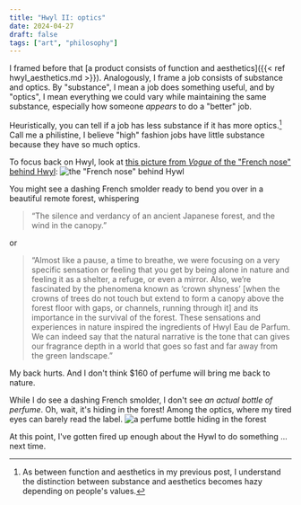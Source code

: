 ```yaml
---
title: "Hwyl II: optics"
date: 2024-04-27
draft: false
tags: ["art", "philosophy"]
---
```

I framed before that [a product consists of function and aesthetics]({{< ref hwyl_aesthetics.md >}}). Analogously, I frame a job consists of substance and optics. By "substance", I mean a job does something useful, and by "optics", I mean everything we could vary while maintaining the same substance, especially how someone _appears_ to do a "better" job.

Heuristically, you can tell if a job has less substance if it has more optics.[^1] Call me a philistine, I believe "high" fashion jobs have little substance because they have so much optics.
[^1]: As between function and aesthetics in my previous post, I understand the distinction between substance and aesthetics becomes hazy depending on people's values.

To focus back on Hwyl, look at [this picture from _Vogue_ of the "French nose" behind Hwyl](https://en.vogue.me/beauty/aesop-hwyl-review-fragrance):
![the "French nose" behind Hywl](https://en.vogue.me/wp-content/uploads/2017/10/promo_Aesop_Hwyl_Barnabe_Fillion_1_2400x1600px-1.jpg)

You might see a dashing French smolder ready to bend you over in a beautiful remote forest, whispering
> “The silence and verdancy of an ancient Japanese forest, and the wind in the canopy.”

or 
> “Almost like a pause, a time to breathe, we were focusing on a very specific sensation or feeling that you get by being alone in nature and feeling it as a shelter, a refuge, or even a mirror. Also, we’re fascinated by the phenomena known as ‘crown shyness’ [when the crowns of trees do not touch but extend to form a canopy above the forest floor with gaps, or channels, running through it] and its importance in the survival of the forest. These sensations and experiences in nature inspired the ingredients of Hwyl Eau de Parfum. We can indeed say that the natural narrative is the tone that can gives our fragrance depth in a world that goes so fast and far away from the green landscape.”

My back hurts. And I don't think $160 of perfume will bring me back to nature.

While I do see a dashing French smolder, I don't see _an actual bottle of perfume_. Oh, wait, it's hiding in the forest! Among the optics, where my tired eyes can barely read the label.
![a perfume bottle hiding in the forest](https://en.vogue.me/wp-content/uploads/2017/10/promo_Aesop_Hwyl_Forest_and_Bottle_2000x1333px.jpg)

At this point, I've gotten fired up enough about the Hywl to do something ... next time.